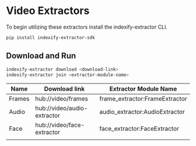 # Video Extractors

To begin utilizing these extractors install the indexify-extractor CLI.

```bash
pip install indexify-extractor-sdk
```

## Download and Run
```bash
indexify-extractor download <download-link>
indexify-extractor join <extractor-module-name>
```

| Name     | Download link               | Extractor Module Name          |
|----------|-----------------------------|--------------------------------|
| Frames   | hub://video/frames          | frame_extractor:FrameExtractor |
| Audio    | hub://video/audio-extractor | audio_extractor:AudioExtractor |
| Face     | hub://video/face-extractor  | face_extractor:FaceExtractor   |
|          |                             |                                |
